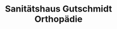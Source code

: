 ---
title: "Sanitätshaus Gutschmidt Orthopädie"
url: /berlin/sanitaetshaus-gutschmidt-orthopaedie/
shop: Sanitätshaus
---
